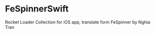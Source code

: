 # FeSpinnerSwift
Rocket Loader Collection for iOS app, translate form FeSpinner by Nghia Tran

[](https://github.com/iMazy/FeSpinnerSwift/blob/master/FeSpinnerSwift/fespinner.gif)
